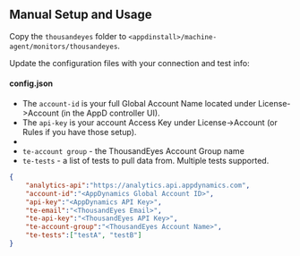 ## Manual Setup and Usage

Copy the `thousandeyes` folder to `<appdinstall>/machine-agent/monitors/thousandeyes`. 

Update the configuration files with your connection and test info:

#### config.json

* The `account-id` is your full Global Account Name located under License->Account (in the AppD controller UI).
* The `api-key` is your account Access Key under License->Account (or Rules if you have those setup).
* 
* `te-account group` - the ThousandEyes Account Group name
* `te-tests` - a list of tests to pull data from. Multiple tests supported.

```json
{
    "analytics-api":"https://analytics.api.appdynamics.com",
    "account-id":"<AppDynamics Global Account ID>", 
    "api-key":"<AppDynamics API Key>",
    "te-email":"<ThousandEyes Email>",
    "te-api-key":"<ThousandEyes API Key>",
    "te-account-group":"<ThousandEyes Account Name>",
    "te-tests":["testA", "testB"]
}
```